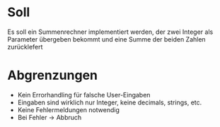# Soll
Es soll ein Summenrechner implementiert werden, der zwei Integer als Parameter übergeben bekommt und eine Summe der beiden Zahlen zurücklefert

# Abgrenzungen
- Kein Errorhandling für falsche User-Eingaben
- Eingaben sind wirklich nur Integer, keine decimals, strings, etc.
- Keine Fehlermeldungen notwendig
- Bei Fehler -> Abbruch